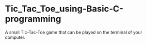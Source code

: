 # Tic_Tac_Toe_using-Basic-C-programming
A small Tic-Tac-Toe game that can be played on the terminal of your computer.
